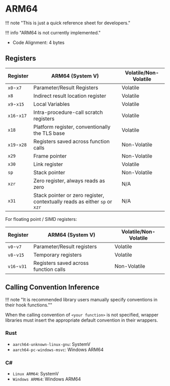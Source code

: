 # ARM64

!!! note "This is just a quick reference sheet for developers."

!!! info "ARM64 is not currently implemented."

- Code Alignment: 4 bytes

## Registers

| Register    | ARM64 (System V)                                                           | Volatile/Non-Volatile |
| ----------- | -------------------------------------------------------------------------- | --------------------- |
| `x0`-`x7`   | Parameter/Result Registers                                                 | Volatile              |
| `x8`        | Indirect result location register                                          | Volatile              |
| `x9`-`x15`  | Local Variables                                                            | Volatile              |
| `x16`-`x17` | Intra-procedure-call scratch registers                                     | Volatile              |
| `x18`       | Platform register, conventionally the TLS base                             | Volatile              |
| `x19`-`x28` | Registers saved across function calls                                      | Non-Volatile          |
| `x29`       | Frame pointer                                                              | Non-Volatile          |
| `x30`       | Link register                                                              | Volatile              |
| `sp`        | Stack pointer                                                              | Non-Volatile          |
| `xzr`       | Zero register, always reads as zero                                        | N/A                   |
| `x31`       | Stack pointer or zero register, contextually reads as either `sp` or `xzr` | N/A                   |

For floating point / SIMD registers:

| Register    | ARM64 (System V)                      | Volatile/Non-Volatile |
| ----------- | ------------------------------------- | --------------------- |
| `v0`-`v7`   | Parameter/Result registers            | Volatile              |
| `v8`-`v15`  | Temporary registers                   | Volatile              |
| `v16`-`v31` | Registers saved across function calls | Non-Volatile          |

## Calling Convention Inference

!!! note "It is recommended library users manually specify conventions in their hook functions.""

When the calling convention of `<your function>` is not specified, wrapper libraries must insert
the appropriate default convention in their wrappers.

### Rust

- `aarch64-unknown-linux-gnu`: SystemV
- `aarch64-pc-windows-msvc`: Windows ARM64

### C#

- `Linux ARM64`: SystemV
- `Windows ARM64`: Windows ARM64
